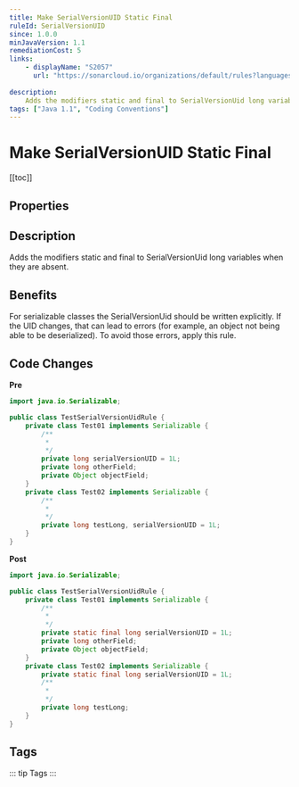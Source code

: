 ```yaml
---
title: Make SerialVersionUID Static Final
ruleId: SerialVersionUID
since: 1.0.0
minJavaVersion: 1.1
remediationCost: 5
links:
    - displayName: "S2057"
      url: "https://sonarcloud.io/organizations/default/rules?languages=java&open=java%3AS2057&q=S2057"
    
description:
    Adds the modifiers static and final to SerialVersionUid long variables when they are absent.
tags: ["Java 1.1", "Coding Conventions"]
---
```


# Make SerialVersionUID Static Final

[[toc]]

## Properties

<RuleProperties />


## Description

Adds the modifiers static and final to SerialVersionUid long variables when they are absent.

## Benefits

For serializable classes the SerialVersionUid should be written explicitly. If the UID changes, that can lead to errors (for example, an object not being able to be deserialized). To avoid those errors, apply this rule.


## Code Changes

__Pre__
```java
import java.io.Serializable;

public class TestSerialVersionUidRule {
    private class Test01 implements Serializable {
        /**
         *
         */
        private long serialVersionUID = 1L;
        private long otherField;
        private Object objectField;
    }
    private class Test02 implements Serializable {
        /**
         *
         */
        private long testLong, serialVersionUID = 1L;
    }
}
```

__Post__
```java
import java.io.Serializable;

public class TestSerialVersionUidRule {
    private class Test01 implements Serializable {
        /**
         *
         */
        private static final long serialVersionUID = 1L;
        private long otherField;
        private Object objectField;
    }
    private class Test02 implements Serializable {
        private static final long serialVersionUID = 1L;
        /**
         *
         */
        private long testLong;
    }
}
```

<VersionNotice />


## Tags

::: tip Tags
<TagLinks />
:::